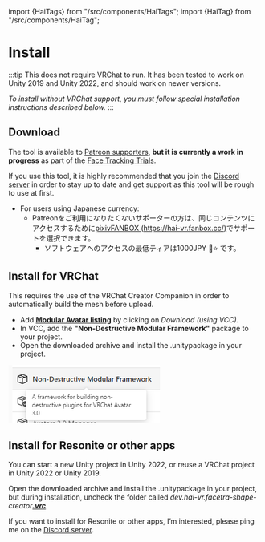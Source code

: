 ﻿---
sidebar_position: -1
---
import {HaiTags} from "/src/components/HaiTags";
import {HaiTag} from "/src/components/HaiTag";

# Install

:::tip
This does not require VRChat to run. It has been tested to work on Unity 2019 and Unity 2022, and should work on newer versions.

*To install without VRChat support, you must follow special installation instructions described below.*
:::

## Download

The tool is available to [Patreon supporters](https://www.patreon.com/vr_hai), **but it is currently a work in progress** as part of the [Face Tracking Trials](https://www.notion.so/f4032b4827e146fe9d2d3776e5da0f3b?pvs=21).

If you use this tool, it is highly recommended that you join the [Discord server](https://discord.com/invite/58fWAUTYF8) in order to stay up to date and get support as this tool will be rough to use at first.

- For users using Japanese currency:
    - Patreonをご利用になりたくないサポーターの方は、同じコンテンツにアクセスするために[pixivFANBOX (https://hai-vr.fanbox.cc/)](https://hai-vr.fanbox.cc/)でサポートを選択できます。
        - ソフトウェアへのアクセスの最低ティアは1000JPY 🌙⭐ です。

## Install for VRChat

<HaiTags>
<HaiTag requiresVRChat={true} />
</HaiTags>

This requires the use of the VRChat Creator Companion in order to automatically build the mesh before upload.

- Add **[Modular Avatar listing](https://modular-avatar.nadena.dev/)** by clicking on *Download (using VCC).*
- In VCC, add the **"Non-Destructive Modular Framework"** package to your project.
- Open the downloaded archive and install the .unitypackage in your project.

![Untitled.png](img/Untitled.png)

## Install for Resonite or other apps

<HaiTags>
<HaiTag notVRChat={true} />
</HaiTags>

You can start a new Unity project in Unity 2022, or reuse a VRChat project in Unity 2022 or Unity 2019.

Open the downloaded archive and install the .unitypackage in your project, but during installation, uncheck the folder called *dev.hai-vr.facetra-shape-creator<u><strong>.vrc</strong></u>*

If you want to install for Resonite or other apps, I’m interested, please ping me on the [Discord server](https://discord.com/invite/58fWAUTYF8).
